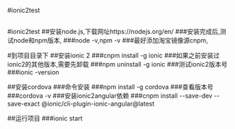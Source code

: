 #ionic2test
##

#ionic2test
##安装node.js,下载网址https://nodejs.org/en/
###安装完成后,测试node和npm版本,
###node -v,npm -v
###最好添加淘宝镜像源cnpm,

#到项目目录下
##安装ionic 2
###cnpm install -g ionic
###如果之前安装过ionic2的其他版本,需要先卸载
###npm uninstall -g ionic
###测试ionic2版本号
###ionic -version

##安装cordova
###命令安装
###npm install -g cordova
###查看版本号
###cordova -v
###安装ionic2angular依赖
###cnpm install --save-dev --save-exact @ionic/cli-plugin-ionic-angular@latest

##运行项目
###ionic start